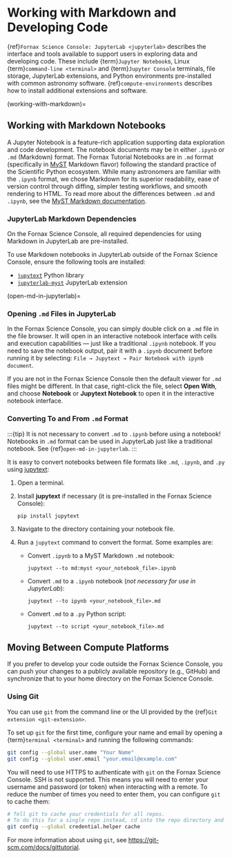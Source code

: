 # Working with Markdown and Developing Code

{ref}`Fornax Science Console: JupyterLab <jupyterlab>` describes the interface and tools available to support users in exploring data and developing code.
These include {term}`Jupyter Notebook`s, Linux {term}`command-line <terminal>` and {term}`Jupyter Console` terminals, file storage, JupyterLab extensions, and Python environments pre-installed with common astronomy software.
{ref}`compute-environments` describes how to install additional extensions and software.

(working-with-markdown)=
## Working with Markdown Notebooks

A Jupyter Notebook is a feature-rich application supporting data exploration and code development.
The notebook documents may be in either `.ipynb` or `.md` (Markdown) format.
The Fornax Tutorial Notebooks are in `.md` format (specifically in [MyST](https://mystmd.org/) Markdown flavor) following the standard practice of the Scientific Python ecosystem.
While many astronomers are familiar with the `.ipynb` format, we chose Markdown for its superior readability, ease of version control through diffing, simpler testing workflows, and smooth rendering to HTML.
To read more about the differences between `.md` and `.ipynb`, see the [MyST Markdown documentation](https://mystmd.org/guide/md-vs-ipynb).

### JupyterLab Markdown Dependencies

On the Fornax Science Console, all required dependencies for using Markdown in JupyterLab are pre-installed.

To use Markdown notebooks in JupyterLab outside of the Fornax Science Console, ensure the following tools are installed:

-   [`jupytext`](https://github.com/mwouts/jupytext) Python library
-   [`jupyterlab-myst`](https://github.com/executablebooks/jupyterlab-myst) JupyterLab extension

(open-md-in-jupyterlab)=
### Opening `.md` Files in JupyterLab

In the Fornax Science Console, you can simply double click on a `.md` file in the file browser.
It will open in an interactive notebook interface with cells and execution capabilities — just like a traditional `.ipynb` notebook.
If you need to save the notebook output, pair it with a `.ipynb` document before running it by selecting: `File → Jupytext → Pair Notebook with ipynb document`.

If you are not in the Fornax Science Console then the default viewer for `.md` files might be different.
In that case, right-click the file, select **Open With**, and choose **Notebook** or **Jupytext Notebook** to open it in the interactive notebook interface.

### Converting To and From `.md` Format

:::{tip}
It is not necessary to convert `.md` to `.ipynb` before using a notebook!
Notebooks in `.md` format can be used in JupyterLab just like a traditional notebook.
See {ref}`open-md-in-jupyterlab`.
:::

It is easy to convert notebooks between file formats like `.md`, `.ipynb`, and `.py` using [jupytext](https://jupytext.readthedocs.io/):

1.  Open a terminal.
2.  Install **jupytext** if necessary (it is pre-installed in the Fornax Science Console):

    ```pip install jupytext```

3.  Navigate to the directory containing your notebook file.
4.  Run a `jupytext` command to convert the format.
    Some examples are:
    -   Convert `.ipynb` to a MyST Markdown `.md` notebook:

        ```jupytext --to md:myst <your_notebook_file>.ipynb```

    -   Convert `.md` to a `.ipynb` notebook (*not necessary for use in JupyterLab*):

        ```jupytext --to ipynb <your_notebook_file>.md```

    -   Convert `.md` to a `.py` Python script:

        ```jupytext --to script <your_notebook_file>.md```

## Moving Between Compute Platforms

If you prefer to develop your code outside the Fornax Science Console, you can push your changes to a publicly available repository (e.g., GitHub) and synchronize that to your home directory on the Fornax Science Console.

### Using Git

You can use `git` from the command line or the UI provided by the {ref}`Git extension <git-extension>`.

To set up `git` for the first time, configure your name and email by opening a {term}`terminal <terminal>` and running the following commands:

```sh
git config --global user.name "Your Name"
git config --global user.email "your.email@example.com"
```

You will need to use HTTPS to authenticate with `git` on the Fornax Science Console.
SSH is not supported.
This means you will need to enter your username and password (or token) when interacting with a remote.
To reduce the number of times you need to enter them, you can configure `git` to cache them:

```sh
# Tell git to cache your credentials for all repos.
# To do this for a single repo instead, cd into the repo directory and remove '--global' before running the command.
git config --global credential.helper cache
```

For more information about using `git`, see https://git-scm.com/docs/gittutorial.
